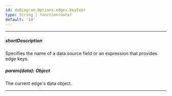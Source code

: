 ```yaml
---
id: dxDiagram.Options.edges.keyExpr
type: String | function(data)
default: 'id'
---
```

---
##### shortDescription
Specifies the name of a data source field or an expression that provides edge keys.

##### param(data): Object
The current edge's data object.

---
